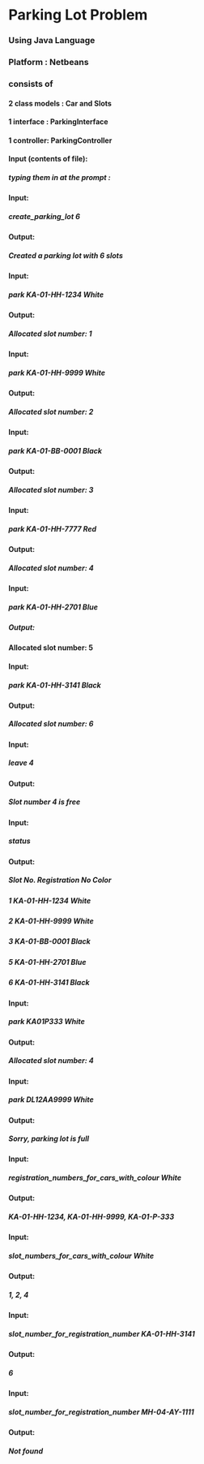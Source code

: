 # Parking Lot Problem

### Using Java Language
### Platform : Netbeans
### consists of 
#### 2 class models : Car and Slots
#### 1 interface : ParkingInterface
#### 1 controller: ParkingController

#### Input (contents of file):

##### typing them in at the prompt :

#### Input:
##### create_parking_lot 6

#### Output:
##### Created a parking lot with 6 slots

#### Input:
##### park KA-01-HH-1234 White

#### Output:
##### Allocated slot number: 1

#### Input:
##### park KA-01-HH-9999 White

#### Output:
##### Allocated slot number: 2

#### Input:
##### park KA-01-BB-0001 Black

#### Output:
##### Allocated slot number: 3

#### Input:
##### park KA-01-HH-7777 Red

#### Output:
##### Allocated slot number: 4

#### Input:
##### park KA-01-HH-2701 Blue

##### Output:
#### Allocated slot number: 5

#### Input:
##### park KA-01-HH-3141 Black

#### Output:
##### Allocated slot number: 6

#### Input:
##### leave 4

#### Output:
##### Slot number 4 is free

#### Input:
##### status

#### Output:
##### Slot No. Registration No Color
##### 1 KA-01-HH-1234 White
##### 2 KA-01-HH-9999 White
##### 3 KA-01-BB-0001 Black
##### 5 KA-01-HH-2701 Blue
##### 6 KA-01-HH-3141 Black

#### Input:
##### park KA­01­P­333 White

#### Output:
##### Allocated slot number: 4

#### Input:
##### park DL­12­AA­9999 White

#### Output:
##### Sorry, parking lot is full

#### Input:
##### registration_numbers_for_cars_with_colour White

#### Output:
##### KA-01-HH-1234, KA-01-HH-9999, KA-01-P-333

#### Input:
##### slot_numbers_for_cars_with_colour White

#### Output:
##### 1, 2, 4

#### Input:
##### slot_number_for_registration_number KA-01-HH-3141

#### Output:
##### 6

#### Input:
##### slot_number_for_registration_number MH-04-AY-1111

#### Output:
##### Not found
